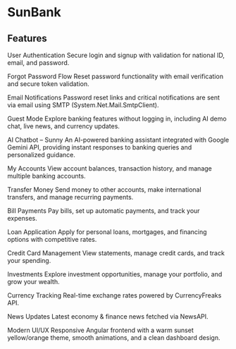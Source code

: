 # SunBank

## Features

User Authentication
Secure login and signup with validation for national ID, email, and password.

Forgot Password Flow
Reset password functionality with email verification and secure token validation.

Email Notifications
Password reset links and critical notifications are sent via email using SMTP (System.Net.Mail.SmtpClient).

Guest Mode
Explore banking features without logging in, including AI demo chat, live news, and currency updates.

AI Chatbot – Sunny 
An AI-powered banking assistant integrated with Google Gemini API, providing instant responses to banking queries and personalized guidance.

My Accounts
View account balances, transaction history, and manage multiple banking accounts.

Transfer Money
Send money to other accounts, make international transfers, and manage recurring payments.

Bill Payments
Pay bills, set up automatic payments, and track your expenses.

Loan Application
Apply for personal loans, mortgages, and financing options with competitive rates.

Credit Card Management
View statements, manage credit cards, and track your spending.

Investments
Explore investment opportunities, manage your portfolio, and grow your wealth.

Currency Tracking
Real-time exchange rates powered by CurrencyFreaks API.

News Updates
Latest economy & finance news fetched via NewsAPI.

Modern UI/UX
Responsive Angular frontend with a warm sunset yellow/orange theme, smooth animations, and a clean dashboard design.


 
